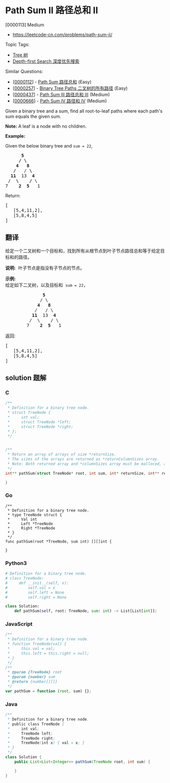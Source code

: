 # Path Sum II 路径总和 II

[0000113] Medium

- https://leetcode-cn.com/problems/path-sum-ii/

Topic Tags:

- [Tree 树](https://leetcode-cn.com/tag/tree/)
- [Depth-first Search 深度优先搜索](https://leetcode-cn.com/tag/depth-first-search/)

Similar Questions:

- [[0000112](https://leetcode-cn.com/problems/path-sum/)] - [Path Sum 路径总和](./0000112.path-sum.md) (Easy)
- [[0000257](https://leetcode-cn.com/problems/binary-tree-paths/)] - [Binary Tree Paths 二叉树的所有路径](./0000257.binary-tree-paths.md) (Easy)
- [[0000437](https://leetcode-cn.com/problems/path-sum-iii/)] - [Path Sum III 路径总和 III](./0000437.path-sum-iii.md) (Medium)
- [[0000666](https://leetcode-cn.com/problems/path-sum-iv/)] - [Path Sum IV 路径和 IV](./0000666.path-sum-iv.md) (Medium)

Given a binary tree and a sum, find all root-to-leaf paths where each path's sum equals the given sum.

**Note:** A leaf is a node with no children.

**Example:**

Given the below binary tree and `sum = 22`,

<pre>      <strong>5</strong>
     <strong>/ \</strong>
    <strong>4   8</strong>
   <strong>/</strong>   / <strong>\</strong>
  <strong>11</strong>  13  <strong>4</strong>
 /  <strong>\</strong>    <strong>/</strong> \
7    <strong>2</strong>  <strong>5</strong>   1
</pre>

Return:

<pre>[
   [5,4,11,2],
   [5,8,4,5]
]
</pre>

## 翻译

给定一个二叉树和一个目标和，找到所有从根节点到叶子节点路径总和等于给定目标和的路径。

**说明:**  叶子节点是指没有子节点的节点。

**示例:**  
给定如下二叉树，以及目标和  `sum = 22`，

<pre>              <strong>5</strong>
             / \
            <strong>4</strong>   <strong>8</strong>
           /   / \
          <strong>11</strong>  13  <strong>4</strong>
         /  \    / \
        7    <strong>2</strong>  <strong>5</strong>   1
</pre>

返回:

<pre>[
   [5,4,11,2],
   [5,8,4,5]
]
</pre>

## solution 题解

### C

```c
/**
 * Definition for a binary tree node.
 * struct TreeNode {
 *     int val;
 *     struct TreeNode *left;
 *     struct TreeNode *right;
 * };
 */


/**
 * Return an array of arrays of size *returnSize.
 * The sizes of the arrays are returned as *returnColumnSizes array.
 * Note: Both returned array and *columnSizes array must be malloced, assume caller calls free().
 */
int** pathSum(struct TreeNode* root, int sum, int* returnSize, int** returnColumnSizes){

}


```

### Go

```golang
/**
 * Definition for a binary tree node.
 * type TreeNode struct {
 *     Val int
 *     Left *TreeNode
 *     Right *TreeNode
 * }
 */
func pathSum(root *TreeNode, sum int) [][]int {

}
```

### Python3

```python
# Definition for a binary tree node.
# class TreeNode:
#     def __init__(self, x):
#         self.val = x
#         self.left = None
#         self.right = None

class Solution:
    def pathSum(self, root: TreeNode, sum: int) -> List[List[int]]:
```

### JavaScript

```javascript
/**
 * Definition for a binary tree node.
 * function TreeNode(val) {
 *     this.val = val;
 *     this.left = this.right = null;
 * }
 */
/**
 * @param {TreeNode} root
 * @param {number} sum
 * @return {number[][]}
 */
var pathSum = function (root, sum) {};
```

### Java

```java
/**
 * Definition for a binary tree node.
 * public class TreeNode {
 *     int val;
 *     TreeNode left;
 *     TreeNode right;
 *     TreeNode(int x) { val = x; }
 * }
 */
class Solution {
    public List<List<Integer>> pathSum(TreeNode root, int sum) {

    }
}
```

